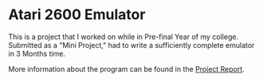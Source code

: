 # Atari 2600 Emulator

This is a project that I worked on while in Pre-final Year of my college. 
Submitted as a "Mini Project," had to write a sufficiently complete emulator 
in 3 Months time. 

More information about the program can be found in the [Project
Report](docs/final_report.pdf).
